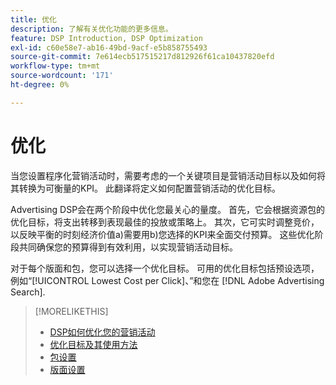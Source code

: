 ```yaml
---
title: 优化
description: 了解有关优化功能的更多信息。
feature: DSP Introduction, DSP Optimization
exl-id: c60e58e7-ab16-49bd-9acf-e5b858755493
source-git-commit: 7e614ecb517515217d812926f61ca10437820efd
workflow-type: tm+mt
source-wordcount: '171'
ht-degree: 0%

---
```


# 优化

当您设置程序化营销活动时，需要考虑的一个关键项目是营销活动目标以及如何将其转换为可衡量的KPI。 此翻译将定义如何配置营销活动的优化目标。

Advertising DSP会在两个阶段中优化您最关心的量度。 首先，它会根据资源包的优化目标，将支出转移到表现最佳的投放或策略上。 其次，它可实时调整竞价，以反映平衡的时刻经济价值a)需要用b)您选择的KPI来全面交付预算。 这些优化阶段共同确保您的预算得到有效利用，以实现营销活动目标。

对于每个版面和包，您可以选择一个优化目标。 可用的优化目标包括预设选项，例如“[!UICONTROL Lowest Cost per Click]、”和您在 [!DNL Adobe Advertising Search].

>[!MORELIKETHIS]
>
> * [DSP如何优化您的营销活动](/help/dsp/optimization/optimization-how-dsp-optimizes-campaigns.md)
>* [优化目标及其使用方法](/help/dsp/optimization/optimization-goals.md)
>* [包设置](/help/dsp/campaign-management/packages/package-settings.md)
>* [版面设置](/help/dsp/campaign-management/placements/placement-settings.md)

